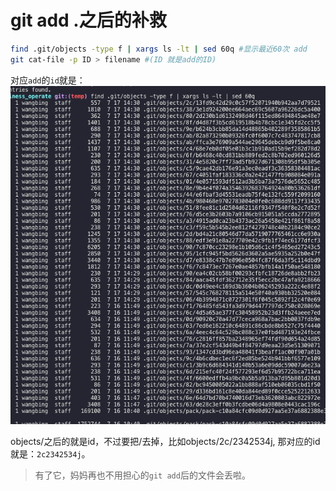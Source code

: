# git add .之后的补救
```sh
find .git/objects -type f | xargs ls -lt | sed 60q #显示最近60次 add
git cat-file -p ID > filename #(ID 就是add的ID)
```

对应`add`的`id`就是：
![](./assets/add.png)

objects/之后的就是id，不过要把/去掉，比如objects/2c/2342534j, 那对应的id就是：`2c2342534j`。

> 有了它，妈妈再也不用担心的`git add`后的文件会丢啦。